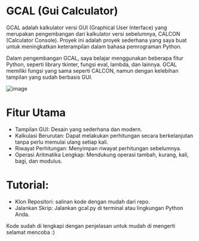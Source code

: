 # GCAL (Gui Calculator)

GCAL adalah kalkulator versi GUI (Graphical User Interface) yang merupakan pengembangan dari kalkulator versi sebelumnya, CALCON (Calculator Console).
Proyek ini adalah proyek sederhana yang saya buat untuk meningkatkan keterampilan dalam bahasa pemrograman Python.

Dalam pengembangan GCAL, saya belajar menggunakan beberapa fitur Python, seperti library tkinter, fungsi eval, lambda, dan lainnya.
GCAL memiliki fungsi yang sama seperti CALCON, namun dengan kelebihan tampilan yang sudah berbasis GUI.

![image](https://github.com/user-attachments/assets/136d6953-a7ea-423b-9594-e820d3000984)

# Fitur Utama
- Tampilan GUI: Desain yang sederhana dan modern.
- Kalkulasi Berurutan: Dapat melakukan perhitungan secara berkelanjutan tanpa perlu memulai ulang setiap kali.
- Riwayat Perhitungan: Menyimpan riwayat perhitungan sebelumnya.
- Operasi Aritmatika Lengkap: Mendukung operasi tambah, kurang, kali, bagi, dan modulus.

# Tutorial:
- Klon Repositori:
salinan kode dengan mudah dari repo.
- Jalankan Skrip:
Jalankan gcal.py di terminal atau lingkungan Python Anda.

Kode sudah di lengkapi dengan penjelasan untuk mudah di mengerti selamat mencoba :)
